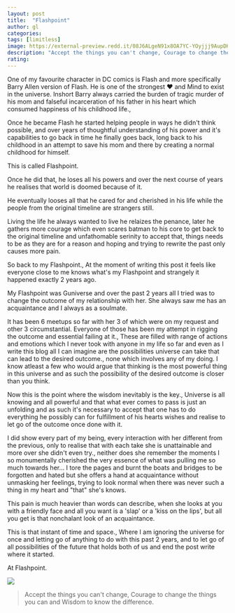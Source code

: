 ```yaml
---
layout: post
title:  "Flashpoint"
author: gl
categories:
tags: [limitless]
image: https://external-preview.redd.it/08J6ALgeN91x8OA7YC-YOyjjj9AupDKmjzB2XZhC2vk.jpg?auto=webp&s=5323814e8c64ef7a19df14d4f73c7a30f02166c7
description: "Accept the things you can't change, Courage to change the things you can and Wisdom to know the difference."
rating: 
---
```


One of my favourite character in DC comics is Flash and more specifically Barry Allen version of Flash. He is one of the strongest ❤️ and Mind to exist in the universe. Inshort Barry always carried the burden of tragic murder of his mom and falseful incarceration of his father in his heart which consumed happiness of his childhood life., 

Once he became Flash he started helping people in ways he didn't think possible, and over years of thoughtful understanding of his power and it's capabilities to go back in time he finally goes back, long back to his childhood in an attempt to save his mom and there by creating a normal childhood for himself.

This is called Flashpoint.

Once he did that, he loses all his powers and over the next course of years he realises that world is doomed because of it.

He eventually looses all that he cared for and cherished in his life while the people from the original timeline are strangers still.

Living the life he always wanted to live he relaizes the penance, later he gathers more courage which even scares batman to his core to get back to the original timeline and unfathomable serinity to accept that, things needs to be as they are for a reason and hoping and trying to rewrite the past only causes more pain.

So back to my Flashpoint., At the moment of writing this post it feels like everyone close to me knows what's my Flashpoint and strangely it happened exactly 2 years ago.

My Flashpoint was Guniverse and over the past 2 years all I tried was to change the outcome of my relationship with her. She always saw me has an acquaintance and I always as a soulmate.

It has been 6 meetups so far with her 3 of which were on my request and other 3 circumstantial.
Everyone of those has been my attempt in rigging the outcome and essential failing at it., These are filled with range of actions and emotions which I never took with anyone in my life so far and even as I write this blog all I can imagine are the possibilities universe can take that can lead to the desired outcome., none which involves any of my doing. I know atleast a few who would argue that thinking is the most powerful thing in this universe and as such the possibility of the desired outcome is closer than you think.

Now this is the point where the wisdom inevitably is the key., Universe is all knowing and all powerful and that what ever comes to pass is just an unfolding and as such it's necessary to accept that one has to do everything he possibly can for fulfillment of his hearts wishes and realise to let go of the outcome once done with it.

I did show every part of my being, every interaction with her different from the previous, only to realise that with each take she is unattainable and more over she didn't even try., neither does she remember the moments I so monumentally cherished the very essence of what was pulling me so much towards her... I tore the pages and burnt the boats and bridges to be forgotten and hated but she offers a hand at acquaintance without unmasking her feelings, trying to look normal when there was never such a thing in my heart and "that" she's knows.

This pain is much heavier than words can describe, when she looks at you with a friendly face and all you want is a 'slap' or a 'kiss on the lips', but all you get is that nonchalant look of an acquaintance.

This is that instant of time and space., Where I am ignoring the universe for once and letting go of anything to do with this past 2 years, and to let go of all possibilities of the future that holds both of us and end the post write where it started.

At Flashpoint.

![](https://lh3.googleusercontent.com/hbDNMQ_WWPHh3hG4vjslcFDgQ1yuDcEMIxCP3QdEMuWp4GTTiEfMYvEIX2mlEMerHMhvCwKvaOMtzNkbrRcgBKKIVHXDpgnBoyLGwL3_cw-fymzUsu5lTRQfmUgdVbSJXt8dNvTS7b2jcQCDDtVoXZUK5Nx9qFH6RUTH-jDKroTJH3pKifJiWXx2pKwjcVPRexBaidi0DkFITvYz721u8ytjozJW1zFd4Vse2iLqZ3-eBnxyeFuKlVVnzNrM80nsZygRFjZmSFq1xhSpIdF7tknQDquf5JXid0uLZxAOypWkOLM1xI6I8eZLtWIvz_J2dYt5-XQ8pC0xgdXBw-GNB-eW85pHegOLEDXmcF6OqiHnDm3QM6MYC-TSoqNjQMDn4kbpCkJ7v7NgDTUAauNxHNqDLWF3z9vvR2z_HMyX3ShL9qcdAOezSktpum2Nso4npMM251O0dsmB6wRLvjDrA61y23tpSmDTkbm6QanGDwbbRQPl9ZKJ9KkN4sEAqqZgdByw_aY7-sTf3dgjwyv135HuJP1U6CqkUHVauYJ6zs0K5oSgJ1w6VKDQKGD3QDn-ysWHn7hzI0KlQKRBwO5DAF3-MZLY3pPAj4mQ4WlQg1IFqnqfSGVvqmZOd7T57W2WAuWCgG5rkTe6lOCdEkEEYc2AgCwAEfQvWP9V8O2NJvz34DTn6E0U4DnM14hB_Rk=w480-h270-no?authuser=0)


> Accept the things you can't change, Courage to change the things you can and Wisdom to know the difference.
